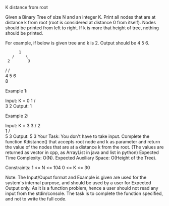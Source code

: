 K distance from root 


Given a Binary Tree of size N and an integer K. Print all nodes that are at distance k from root (root is considered at distance 0 from itself). Nodes should be printed from left to right. If k is more that height of tree, nothing should be printed.

For example, if below is given tree and k is 2. Output should be 4 5 6.

          1
       /     \
     2        3
   /         /   \
  4        5    6 
     \
      8

Example 1:

Input:
K = 0
      1
    /   \
   3     2
Output: 1

Example 2:

Input:
K = 3
        3
       /
      2
       \
        1
      /  \
     5    3
Output: 5 3
Your Task:
You don't have to take input. Complete the function Kdistance() that accepts root node and k as parameter and return the value of the nodes that are at a distance k from the root. (The values are returned as vector<int> in cpp, as ArrayList<Integer> in java and list in python)
Expected Time Complexity: O(N).
Expected Auxiliary Space: O(Height of the Tree).

Constraints:
1 <= N <= 104
0 <= K <= 30

Note: The Input/Ouput format and Example is given are used for the system's internal purpose, and should be used by a user for Expected Output only. As it is a function problem, hence a user should not read any input from the stdin/console. The task is to complete the function specified, and not to write the full code.
